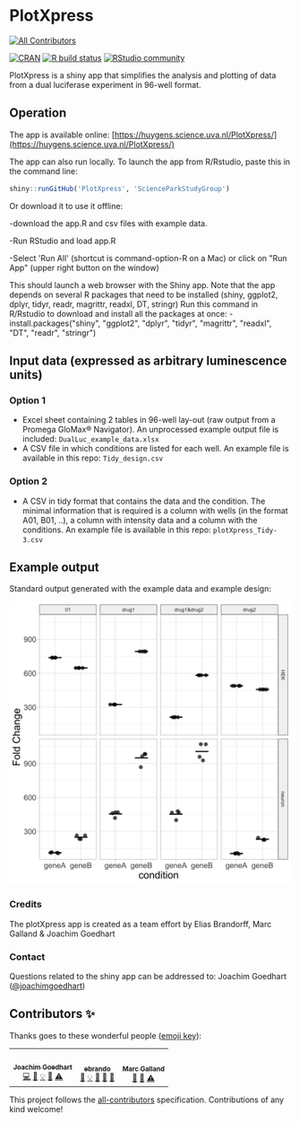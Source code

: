# PlotXpress
<!-- ALL-CONTRIBUTORS-BADGE:START - Do not remove or modify this section -->
[![All Contributors](https://img.shields.io/badge/all_contributors-3-orange.svg?style=flat-square)](#contributors-)
<!-- ALL-CONTRIBUTORS-BADGE:END -->

<!-- badges: start -->
[![CRAN](https://www.r-pkg.org/badges/version/shiny)](https://CRAN.R-project.org/package=shiny)
[![R build status](https://github.com/rstudio/shiny/workflows/R-CMD-check/badge.svg)](https://github.com/rstudio/shiny/actions)
[![RStudio community](https://img.shields.io/badge/community-shiny-blue?style=social&logo=rstudio&logoColor=75AADB)](https://community.rstudio.com/new-topic?category=shiny&tags=shiny)

<!-- badges: end -->

 
PlotXpress is a shiny app that simplifies the analysis and plotting of data from a dual luciferase experiment in 96-well format.

## Operation

The app is available online: [https://huygens.science.uva.nl/PlotXpress/](https://huygens.science.uva.nl/PlotXpress/)

The app can also run locally. To launch the app from R/Rstudio, paste this in the command line:

```r
shiny::runGitHub('PlotXpress', 'ScienceParkStudyGroup')
```

Or download it to use it offline:

-download the app.R and csv files with example data.

-Run RStudio and load app.R

-Select 'Run All' (shortcut is command-option-R on a Mac) or click on "Run App" (upper right button on the window)

This should launch a web browser with the Shiny app. Note that the app depends on several R packages that need to be installed (shiny, ggplot2, dplyr, tidyr, readr, magrittr, readxl, DT, stringr) Run this command in R/Rstudio to download and install all the packages at once: -install.packages("shiny", "ggplot2", "dplyr", "tidyr", "magrittr", "readxl", "DT", "readr", "stringr")


## Input data (expressed as arbitrary luminescence units)

### **Option 1**
* Excel sheet containing 2 tables in 96-well lay-out (raw output from a Promega GloMax® Navigator). An unprocessed example output file is included: `DualLuc_example_data.xlsx`
* A CSV file in which conditions are listed for each well. An example file is available in this repo: `Tidy_design.csv`

### **Option 2**
* A CSV in tidy format that contains the data and the condition. The minimal information that is required is a column with wells (in the format A01, B01, ..), a column with intensity data and a column with the conditions. An example file is available in this repo: `plotXpress_Tidy-3.csv`



## Example output

Standard output generated with the example data and example design:

![alt text](https://github.com/ScienceParkStudyGroup/PlotXpress/blob/master/plotXpress_example.png "Output")

### Credits

<p>The plotXpress app is created as a team effort by Elias Brandorff, Marc Galland & Joachim Goedhart</p>

### Contact

Questions related to the shiny app can be addressed to: Joachim Goedhart ([@joachimgoedhart](https://twitter.com/joachimgoedhart))

## Contributors ✨

Thanks goes to these wonderful people ([emoji key](https://allcontributors.org/docs/en/emoji-key)):

<!-- ALL-CONTRIBUTORS-LIST:START - Do not remove or modify this section -->
<!-- prettier-ignore-start -->
<!-- markdownlint-disable -->
<table>
  <tr>
    <td align="center"><a href="https://huygens.science.uva.nl/"><img src="https://avatars.githubusercontent.com/u/39348589?v=4?s=100" width="100px;" alt=""/><br /><sub><b>Joachim Goedhart</b></sub></a><br /><a href="https://github.com/ScienceParkStudyGroup/PlotXpress/commits?author=JoachimGoedhart" title="Code">💻</a> <a href="https://github.com/ScienceParkStudyGroup/PlotXpress/issues?q=author%3AJoachimGoedhart" title="Bug reports">🐛</a> <a href="#example-JoachimGoedhart" title="Examples">💡</a> <a href="#tool-JoachimGoedhart" title="Tools">🔧</a> <a href="https://github.com/ScienceParkStudyGroup/PlotXpress/commits?author=JoachimGoedhart" title="Tests">⚠️</a></td>
    <td align="center"><a href="https://github.com/ebrando"><img src="https://avatars.githubusercontent.com/u/52273820?v=4?s=100" width="100px;" alt=""/><br /><sub><b>ebrando</b></sub></a><br /><a href="#data-ebrando" title="Data">🔣</a> <a href="#example-ebrando" title="Examples">💡</a> <a href="#ideas-ebrando" title="Ideas, Planning, & Feedback">🤔</a> <a href="#projectManagement-ebrando" title="Project Management">📆</a> <a href="#userTesting-ebrando" title="User Testing">📓</a></td>
    <td align="center"><a href="http://www.mgalland.info"><img src="https://avatars.githubusercontent.com/u/10114186?v=4?s=100" width="100px;" alt=""/><br /><sub><b>Marc Galland</b></sub></a><br /><a href="#ideas-mgalland" title="Ideas, Planning, & Feedback">🤔</a> <a href="#projectManagement-mgalland" title="Project Management">📆</a> <a href="https://github.com/ScienceParkStudyGroup/PlotXpress/commits?author=mgalland" title="Tests">⚠️</a></td>
  </tr>
</table>

<!-- markdownlint-restore -->
<!-- prettier-ignore-end -->

<!-- ALL-CONTRIBUTORS-LIST:END -->

This project follows the [all-contributors](https://github.com/all-contributors/all-contributors) specification. Contributions of any kind welcome!
